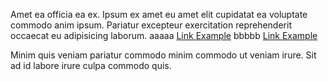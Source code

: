 Amet ea officia ea ex.
Ipsum ex amet eu amet elit cupidatat ea voluptate commodo anim ipsum.
Pariatur excepteur exercitation reprehenderit occaecat eu adipisicing laborum.
aaaaa [Link Example](a/a "Test Example")
bbbbb [Link Example](b/b)

Minim quis veniam pariatur commodo minim commodo ut veniam irure.
Sit ad id labore irure culpa commodo quis.
